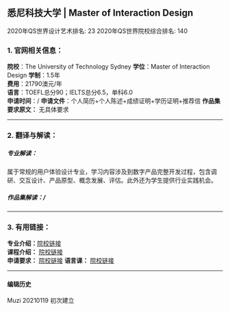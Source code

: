 ## 悉尼科技大学 | Master of Interaction Design

2020年QS世界设计艺术排名: 23
2020年QS世界院校综合排名: 140  

### 1. 官网相关信息：

**院校**：The University of Technology Sydney
**学位**：Master of Interaction Design
**学制**：1.5年  
**费用**：21790澳元/年  
**语言**：TOEFL总分90；IELTS总分6.5，单科6.0  
**申请时间**：/
**申请文件**：个人简历+个人陈述+成绩证明+学历证明+推荐信
**作品集要求原文：** 无具体要求

---

### 2. 翻译与解读：

##### 专业解读：
属于常规的用户体验设计专业，学习内容涉及到数字产品完整开发过程，包含调研、交互设计、产品原型、概念发展、评估。此外还为学生提供行业实践机会。

##### 作品集解读：/

---


### 3. 有用链接：

**专业介绍：**[院校链接](https://www.uts.edu.au/future-students/find-a-course/master-interaction-design)  
**课程介绍：** [院校链接](https://www.uts.edu.au/future-students/find-a-course/master-interaction-design)  
**申请要求：** [院校链接](https://www.uts.edu.au/future-students/find-a-course/master-architecture#fees--international)
**语言课：** [院校链接](https://www.lib.uts.edu.au/help/english-language)


---


#### 编辑历史
Muzi 20210119 初次建立
